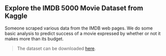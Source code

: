 ## Explore the IMDB 5000 Movie Dataset from Kaggle
Someone scraped various data from the IMDB web pages. We do some basic analysis to predict success of a movie expressed by whether or not it makes more than its budget.  
> The dataset can be downloaded [here](https://www.kaggle.com/deepmatrix/imdb-5000-movie-dataset).
